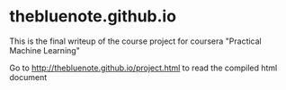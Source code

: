 # thebluenote.github.io
This is the final writeup of the course project for coursera "Practical Machine Learning"

Go to http://thebluenote.github.io/project.html to read the compiled html document


